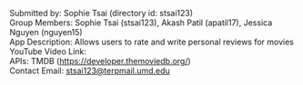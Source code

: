 Submitted by: Sophie Tsai (directory id: stsai123) \
Group Members: Sophie Tsai (stsai123), Akash Patil (apatil17), Jessica Nguyen (nguyen15) \
App Description: Allows users to rate and write personal reviews for movies \
YouTube Video Link: \
APIs: TMDB (https://developer.themoviedb.org/) \
Contact Email: stsai123@terpmail.umd.edu
